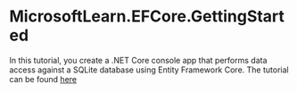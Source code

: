# MicrosoftLearn.EFCore.GettingStarted

In this tutorial, you create a .NET Core console app that performs data access against a SQLite database using Entity Framework Core. The tutorial can be found [here](https://learn.microsoft.com/en-us/ef/core/get-started/overview/first-app?tabs=netcore-cli)
